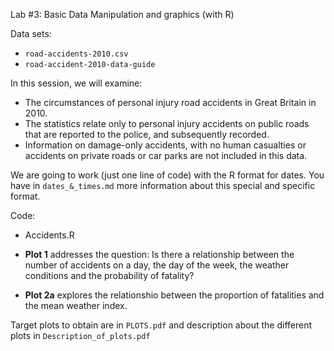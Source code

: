 Lab #3: Basic Data Manipulation and graphics (with R)

Data sets:

- `road-accidents-2010.csv`
- `road-accident-2010-data-guide`   

In this session, we will examine: 
- The circumstances of personal injury road accidents in Great Britain in 2010. 
- The statistics relate only to personal injury accidents on public roads that are reported to the police, and subsequently recorded. 
- Information on damage-only accidents, with no human casualties or accidents on private roads or car parks are not included in this data.

We are going to work (just one line of code) with the R format for dates. You have in `dates_&_times.md` more information about this special and specific format.

Code:
- Accidents.R

- **Plot 1** addresses the question: Is there a relationship between the number of accidents on a day, the day of the week, the weather conditions and the probability of fatality?

- **Plot 2a** explores the relationshio between the proportion of fatalities and the mean weather index.

        
Target plots to obtain are in `PLOTS.pdf` and description about the different plots in `Description_of_plots.pdf`                             